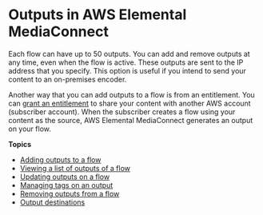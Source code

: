 # Outputs in AWS Elemental MediaConnect<a name="outputs"></a>

Each flow can have up to 50 outputs\. You can add and remove outputs at any time, even when the flow is active\. These outputs are sent to the IP address that you specify\. This option is useful if you intend to send your content to an on\-premises encoder\.

Another way that you can add outputs to a flow is from an entitlement\. You can [grant an entitlement](entitlements-grant.md) to share your content with another AWS account \(subscriber account\)\. When the subscriber creates a flow using your content as the source, AWS Elemental MediaConnect generates an output on your flow\.

**Topics**
+ [Adding outputs to a flow](outputs-add.md)
+ [Viewing a list of outputs of a flow](outputs-view-list.md)
+ [Updating outputs on a flow](outputs-update.md)
+ [Managing tags on an output](outputs-manage-tags.md)
+ [Removing outputs from a flow](outputs-remove.md)
+ [Output destinations](destinations.md)